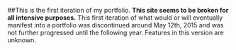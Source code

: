 ##This is the first iteration of my portfolio.
__This site seems to be broken for all intensive purposes.__
This first iteration of what would or will eventually manifest into a portfolio was discontinued around May 12th, 2015 and was not further progressed until the following year. Features in this version are unknown.
